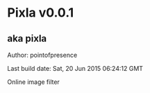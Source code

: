 # Pixla v0.0.1
## aka pixla

Author: pointofpresence

Last build date: Sat, 20 Jun 2015 06:24:12 GMT

Online image filter